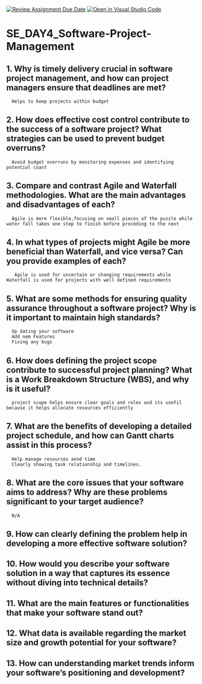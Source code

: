 [![Review Assignment Due Date](https://classroom.github.com/assets/deadline-readme-button-22041afd0340ce965d47ae6ef1cefeee28c7c493a6346c4f15d667ab976d596c.svg)](https://classroom.github.com/a/9pw6JKcu)
[![Open in Visual Studio Code](https://classroom.github.com/assets/open-in-vscode-2e0aaae1b6195c2367325f4f02e2d04e9abb55f0b24a779b69b11b9e10269abc.svg)](https://classroom.github.com/online_ide?assignment_repo_id=18443346&assignment_repo_type=AssignmentRepo)
# SE_DAY4_Software-Project-Management
## 1. Why is timely delivery crucial in software project management, and how can project managers ensure that deadlines are met?
      Helps to keep projects within budget
## 2. How does effective cost control contribute to the success of a software project? What strategies can be used to prevent budget overruns?
      Avoid budget overruns by monitoring expenses and identifying potential coast
## 3. Compare and contrast Agile and Waterfall methodologies. What are the main advantages and disadvantages of each?
      Agile is more flexible,focusing on small pieces of the puzzle while water fall takes one step to finish before proceding to the next
## 4. In what types of projects might Agile be more beneficial than Waterfall, and vice versa? Can you provide examples of each?
       Agile is used for uncertain or changing requirements while Waterfall is used for projects with well defined requirements
## 5. What are some methods for ensuring quality assurance throughout a software project? Why is it important to maintain high standards?
      Up dating your software
      Add nem Features
      Fixing any bugs
## 6. How does defining the project scope contribute to successful project planning? What is a Work Breakdown Structure (WBS), and why is it useful?
      project scope helps ensure clear goals and roles and its usefil because it helps allocate resources efficiently
## 7. What are the benefits of developing a detailed project schedule, and how can Gantt charts assist in this process?
      Help manage resources annd time 
      Clearly showing task relationship and timelines.
## 8. What are the core issues that your software aims to address? Why are these problems significant to your target audience?
      N/A
## 9. How can clearly defining the problem help in developing a more effective software solution?
## 10. How would you describe your software solution in a way that captures its essence without diving into technical details?
## 11. What are the main features or functionalities that make your software stand out?
## 12. What data is available regarding the market size and growth potential for your software?
## 13. How can understanding market trends inform your software’s positioning and development?
